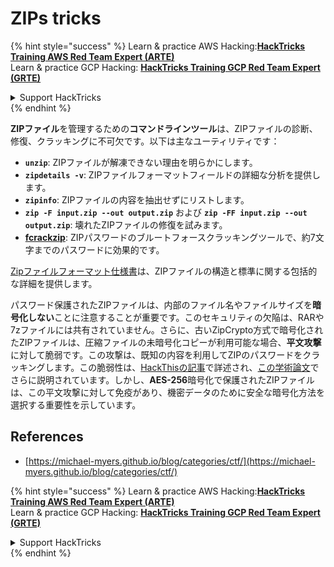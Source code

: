 # ZIPs tricks

{% hint style="success" %}
Learn & practice AWS Hacking:<img src="/.gitbook/assets/arte.png" alt="" data-size="line">[**HackTricks Training AWS Red Team Expert (ARTE)**](https://training.hacktricks.xyz/courses/arte)<img src="/.gitbook/assets/arte.png" alt="" data-size="line">\
Learn & practice GCP Hacking: <img src="/.gitbook/assets/grte.png" alt="" data-size="line">[**HackTricks Training GCP Red Team Expert (GRTE)**<img src="/.gitbook/assets/grte.png" alt="" data-size="line">](https://training.hacktricks.xyz/courses/grte)

<details>

<summary>Support HackTricks</summary>

* Check the [**subscription plans**](https://github.com/sponsors/carlospolop)!
* **Join the** 💬 [**Discord group**](https://discord.gg/hRep4RUj7f) or the [**telegram group**](https://t.me/peass) or **follow** us on **Twitter** 🐦 [**@hacktricks\_live**](https://twitter.com/hacktricks\_live)**.**
* **Share hacking tricks by submitting PRs to the** [**HackTricks**](https://github.com/carlospolop/hacktricks) and [**HackTricks Cloud**](https://github.com/carlospolop/hacktricks-cloud) github repos.

</details>
{% endhint %}

**ZIPファイル**を管理するための**コマンドラインツール**は、ZIPファイルの診断、修復、クラッキングに不可欠です。以下は主なユーティリティです：

- **`unzip`**: ZIPファイルが解凍できない理由を明らかにします。
- **`zipdetails -v`**: ZIPファイルフォーマットフィールドの詳細な分析を提供します。
- **`zipinfo`**: ZIPファイルの内容を抽出せずにリストします。
- **`zip -F input.zip --out output.zip`** および **`zip -FF input.zip --out output.zip`**: 壊れたZIPファイルの修復を試みます。
- **[fcrackzip](https://github.com/hyc/fcrackzip)**: ZIPパスワードのブルートフォースクラッキングツールで、約7文字までのパスワードに効果的です。

[Zipファイルフォーマット仕様書](https://pkware.cachefly.net/webdocs/casestudies/APPNOTE.TXT)は、ZIPファイルの構造と標準に関する包括的な詳細を提供します。

パスワード保護されたZIPファイルは、内部のファイル名やファイルサイズを**暗号化しない**ことに注意することが重要です。このセキュリティの欠陥は、RARや7zファイルには共有されていません。さらに、古いZipCrypto方式で暗号化されたZIPファイルは、圧縮ファイルの未暗号化コピーが利用可能な場合、**平文攻撃**に対して脆弱です。この攻撃は、既知の内容を利用してZIPのパスワードをクラッキングします。この脆弱性は、[HackThisの記事](https://www.hackthis.co.uk/articles/known-plaintext-attack-cracking-zip-files)で詳述され、[この学術論文](https://www.cs.auckland.ac.nz/\~mike/zipattacks.pdf)でさらに説明されています。しかし、**AES-256**暗号化で保護されたZIPファイルは、この平文攻撃に対して免疫があり、機密データのために安全な暗号化方法を選択する重要性を示しています。

## References
* [https://michael-myers.github.io/blog/categories/ctf/](https://michael-myers.github.io/blog/categories/ctf/)

{% hint style="success" %}
Learn & practice AWS Hacking:<img src="/.gitbook/assets/arte.png" alt="" data-size="line">[**HackTricks Training AWS Red Team Expert (ARTE)**](https://training.hacktricks.xyz/courses/arte)<img src="/.gitbook/assets/arte.png" alt="" data-size="line">\
Learn & practice GCP Hacking: <img src="/.gitbook/assets/grte.png" alt="" data-size="line">[**HackTricks Training GCP Red Team Expert (GRTE)**<img src="/.gitbook/assets/grte.png" alt="" data-size="line">](https://training.hacktricks.xyz/courses/grte)

<details>

<summary>Support HackTricks</summary>

* Check the [**subscription plans**](https://github.com/sponsors/carlospolop)!
* **Join the** 💬 [**Discord group**](https://discord.gg/hRep4RUj7f) or the [**telegram group**](https://t.me/peass) or **follow** us on **Twitter** 🐦 [**@hacktricks\_live**](https://twitter.com/hacktricks\_live)**.**
* **Share hacking tricks by submitting PRs to the** [**HackTricks**](https://github.com/carlospolop/hacktricks) and [**HackTricks Cloud**](https://github.com/carlospolop/hacktricks-cloud) github repos.

</details>
{% endhint %}
